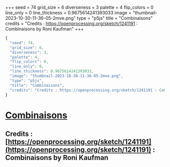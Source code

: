 +++
seed = 74
grid_size = 6
diverseness = 3
palette = 4
flip_colors = 0
line_only = 0
line_thickness = 0.9675614241393033
image = "thumbnail-2023-10-30-11-36-05-2mve.png"
type = "p5js"
title = "Combinaisons"
credits = "Credits : https://openprocessing.org/sketch/1241191 : Combinaisons by Roni Kaufman"
+++




~~~javascript
{
  "seed": 74,
  "grid_size": 6,
  "diverseness": 3,
  "palette": 4,
  "flip_colors": 0,
  "line_only": 0,
  "line_thickness": 0.9675614241393033,
  "image": "thumbnail-2023-10-30-11-36-05-2mve.png",
  "type": "p5js",
  "title": "Combinaisons",
  "credits": "Credits : https://openprocessing.org/sketch/1241191 : Combinaisons by Roni Kaufman"
}
~~~



# [Combinaisons](https://openprocessing.org/sketch/2066485)

## Credits : [https://openprocessing.org/sketch/1241191](https://openprocessing.org/sketch/1241191) : Combinaisons by Roni Kaufman 

